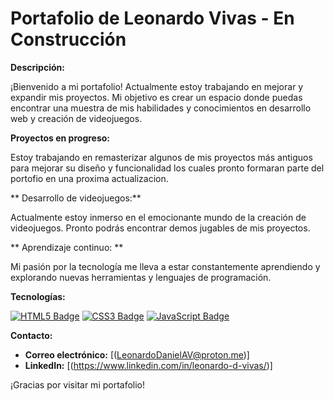 # Portafolio de Leonardo Vivas - En Construcción

**Descripción:** 

¡Bienvenido a mi portafolio! Actualmente estoy trabajando en mejorar y expandir mis proyectos. Mi objetivo es crear un espacio donde puedas encontrar una muestra de mis habilidades y conocimientos en desarrollo web y creación de videojuegos.

**Proyectos en progreso:** 

Estoy trabajando en remasterizar algunos de mis proyectos más antiguos para mejorar su diseño y funcionalidad los cuales pronto formaran parte del portofio en una proxima actualizacion.

** Desarrollo de videojuegos:**  

Actualmente estoy inmerso en el emocionante mundo de la creación de videojuegos. Pronto podrás encontrar demos jugables de mis proyectos.

** Aprendizaje continuo: ** 

Mi pasión por la tecnología me lleva a estar constantemente aprendiendo y explorando nuevas herramientas y lenguajes de programación.

**Tecnologías:**

[![HTML5 Badge](https://img.shields.io/badge/html5-%23E34F26B.svg?style=for-the-badge&logo=html5&logoColor=black)](https://developer.mozilla.org/en-US/docs/Web/HTML/Element/html)
[![CSS3 Badge](https://img.shields.io/badge/css3-%231572B6.svg?style=for-the-badge&logo=css3&logoColor=black)](https://developer.mozilla.org/en-US/docs/Web/CSS)
[![JavaScript Badge](https://img.shields.io/badge/javascript-%23323330.svg?style=for-the-badge&logo=javascript&logoColor=F7DF1E)](https://developer.mozilla.org/en-US/docs/Web/JavaScript/)

**Contacto:**

* **Correo electrónico:** [(LeonardoDanielAV@proton.me)]
* **LinkedIn:** [(https://www.linkedin.com/in/leonardo-d-vivas/)]

¡Gracias por visitar mi portafolio!
